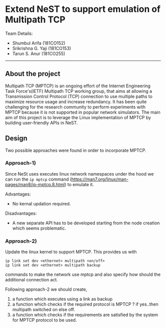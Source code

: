 # Extend NeST to support emulation of Multipath TCP

Team Details:
- Shumbul Arifa (181CO152)
- Srikrishna G. Yaji (181CO153)
- Tarun S. Anur (181CO255)

<hr>

## About the project

Multipath TCP (MPTCP) is an ongoing effort of the Internet Engineering Task Force's(IETF) Multipath TCP working group, that aims at allowing a Transmission Control Protocol (TCP) connection to use multiple paths to maximize resource usage and increase
redundancy. 
It has been quite challenging for the research community to perform experiments with MPTCP because it is not supported in popular network simulators. 
The main aim of this project is to leverage the Linux implementation of MPTCP by building user-friendly APIs in NeST.

## Design

Two possible approaches were found in order to incorporate MPTCP.

### Approach-1)

Since NeSt uses executes linux network namespaces under the hood we can run the ```ip mptcp``` command (https://man7.org/linux/man-pages/man8/ip-mptcp.8.html) to emulate it. 

Advantages:
- No kernal updation required.

Disadvantages:
- A new separate API has to be developed starting from the node creation which seems problematic.


### Approach-2)

Update the linux kernel to support MPTCP.
This provides us with 
```
ip link set dev <ethernet> multipath <on/off> 
ip link set dev <ethernet> multipath backup
```
commands to make the network use mptcp and also specify how should the additional connection act.

Following approach-2 we should create, 
1. a function which executes using a link as backup
2. a function which checks if the required protocol is MPTCP ? if yes..then multipath switched on else off.
3. a function which checks if the requirements are satisfied by the system for MPTCP protocol to be used. 
